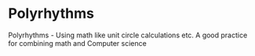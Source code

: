 # Polyrhythms
Polyrhythms - Using math like unit circle calculations etc. A good practice for combining math and Computer science 
